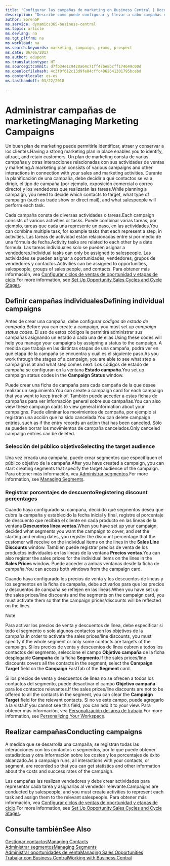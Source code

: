 ```yaml
---
title: "Configurar las campañas de marketing en Business Central | Documentos de Microsoft"
description: "Describe cómo puede configurar y llevar a cabo campañas de marketing en Business Central para ayudarle a identificar, atraer y conservar a los clientes."
author: SorenGP
ms.service: dynamics365-business-central
ms.topic: article
ms.devlang: na
ms.tgt_pltfrm: na
ms.workload: na
ms.search.keywords: marketing, campaign, promo, prospect
ms.date: 06/06/2017
ms.author: edupont
ms.translationtype: HT
ms.sourcegitcommit: d7fb34e1c9428a64c71ff47be8bcff174649c00d
ms.openlocfilehash: 4c3f0f612c13d9fe84cffc4862641301795bcebd
ms.contentlocale: es-es
ms.lasthandoff: 03/22/2018

---
```

# <a name="managing-marketing-campaigns"></a><span data-ttu-id="3adb1-103">Administrar campañas de marketing</span><span class="sxs-lookup"><span data-stu-id="3adb1-103">Managing Marketing Campaigns</span></span>
<span data-ttu-id="3adb1-104">Un buen plan de marketing puede permitirle identificar, atraer y conservar a los clientes.</span><span class="sxs-lookup"><span data-stu-id="3adb1-104">Having a strong marketing plan in place enables you to identify, attract, and retain customers.</span></span> <span data-ttu-id="3adb1-105">Un plan de marketing consta de varias campañas y otras interacciones relacionadas con sus actividades de ventas y marketing.</span><span class="sxs-lookup"><span data-stu-id="3adb1-105">A marketing plan consists of various campaigns and other interactions in connection with your sales and marketing activities.</span></span> <span data-ttu-id="3adb1-106">Durante la planificación de una campaña, debe decidir a qué contactos se va a dirigir, el tipo de campaña (por ejemplo, exposición comercial o correo directo) y los vendedores que realizarán las tareas.</span><span class="sxs-lookup"><span data-stu-id="3adb1-106">While planning a campaign, you need to decide which contacts to target, what type of campaign (such as trade show or direct mail), and what salespeople will perform each task.</span></span>

<span data-ttu-id="3adb1-107">Cada campaña consta de diversas actividades o tareas.</span><span class="sxs-lookup"><span data-stu-id="3adb1-107">Each campaign consists of various activities or tasks.</span></span> <span data-ttu-id="3adb1-108">Puede combinar varias tareas, por ejemplo, tareas que cada una represente un paso, en las actividades.</span><span class="sxs-lookup"><span data-stu-id="3adb1-108">You can combine multiple task, for example tasks that each represent a step, in activities.</span></span> <span data-ttu-id="3adb1-109">Las tareas de actividad están relacionadas entre sí por medio de una fórmula de fecha.</span><span class="sxs-lookup"><span data-stu-id="3adb1-109">Activity tasks are related to each other by a date formula.</span></span> <span data-ttu-id="3adb1-110">Las tareas individuales solo se pueden asignar a vendedores.</span><span class="sxs-lookup"><span data-stu-id="3adb1-110">Individual tasks can only be assigned to salespeople.</span></span> <span data-ttu-id="3adb1-111">Las actividades se pueden asignar a oportunidades, vendedores, grupos de vendedores y contactos.</span><span class="sxs-lookup"><span data-stu-id="3adb1-111">Activities can be assigned to opportunities, salespeople, groups of sales people, and contacts.</span></span> <span data-ttu-id="3adb1-112">Para obtener más información, vea [Configurar ciclos de ventas de oportunidad y etapas de ciclo](marketing-how-setup-opportunity-sales-cycles-stages.md).</span><span class="sxs-lookup"><span data-stu-id="3adb1-112">For more information, see [Set Up Opportunity Sales Cycles and Cycle Stages](marketing-how-setup-opportunity-sales-cycles-stages.md).</span></span>

## <a name="defining-individual-campaigns"></a><span data-ttu-id="3adb1-113">Definir campañas individuales</span><span class="sxs-lookup"><span data-stu-id="3adb1-113">Defining individual campaigns</span></span>
<span data-ttu-id="3adb1-114">Antes de crear una campaña, debe configurar *códigos de estado de campaña*.</span><span class="sxs-lookup"><span data-stu-id="3adb1-114">Before you can create a campaign, you must set up *campaign status codes*.</span></span> <span data-ttu-id="3adb1-115">El uso de estos códigos le permitirá administrar sus campañas asignando un estado a cada una de ellas.</span><span class="sxs-lookup"><span data-stu-id="3adb1-115">Using these codes will help you manage your campaigns by assigning a status to the campaign.</span></span> <span data-ttu-id="3adb1-116">A medida que trabaja en las distintas etapas de una campaña, podrá ver en qué etapa de la campaña se encuentra y cuál es el siguiente paso.</span><span class="sxs-lookup"><span data-stu-id="3adb1-116">As you work through the stages of a campaign, you are able to see what step a campaign is at and what step comes next.</span></span> <span data-ttu-id="3adb1-117">Los códigos de estado de campaña se configuran en la ventana **Estado campaña**.</span><span class="sxs-lookup"><span data-stu-id="3adb1-117">You set up campaign status codes in the **Campaign Status** window.</span></span>

<span data-ttu-id="3adb1-118">Puede crear una ficha de campaña para cada campaña de la que desee realizar un seguimiento.</span><span class="sxs-lookup"><span data-stu-id="3adb1-118">You can create a campaign card for each campaign that you want to keep track of.</span></span> <span data-ttu-id="3adb1-119">También puede acceder a estas fichas de campañas para ver información general sobre sus campañas.</span><span class="sxs-lookup"><span data-stu-id="3adb1-119">You can also view these campaign cards to view general information about your campaigns.</span></span>
<span data-ttu-id="3adb1-120">Puede eliminar los movimientos de campaña, por ejemplo si registran una acción que ha sido cancelada.</span><span class="sxs-lookup"><span data-stu-id="3adb1-120">You can delete campaign entries, such as if the entry records an action that has been canceled.</span></span> <span data-ttu-id="3adb1-121">Sólo se pueden borrar los movimientos de campaña cancelados.</span><span class="sxs-lookup"><span data-stu-id="3adb1-121">Only canceled campaign entries can be deleted.</span></span>

### <a name="selecting-the-target-audience"></a><span data-ttu-id="3adb1-122">Selección del público objetivo</span><span class="sxs-lookup"><span data-stu-id="3adb1-122">Selecting the target audience</span></span>
<span data-ttu-id="3adb1-123">Una vez creada una campaña, puede crear segmentos que especifiquen el público objetivo de la campaña.</span><span class="sxs-lookup"><span data-stu-id="3adb1-123">After you have created a campaign, you can start creating segments that specify the target audience of the campaign.</span></span> <span data-ttu-id="3adb1-124">Para obtener más información, vea [Administrar segmentos](marketing-segments.md).</span><span class="sxs-lookup"><span data-stu-id="3adb1-124">For more information, see [Managing Segments](marketing-segments.md).</span></span>

### <a name="registering-discount-percentages"></a><span data-ttu-id="3adb1-125">Registrar porcentajes de descuento</span><span class="sxs-lookup"><span data-stu-id="3adb1-125">Registering discount percentages</span></span>
<span data-ttu-id="3adb1-126">Cuando haya configurado su campaña, decidido qué segmentos desea que cubra la campaña y establecido la fecha inicial y final, registre el porcentaje de descuento que recibirá el cliente en cada producto en las líneas de la ventana **Descuentos línea ventas**.</span><span class="sxs-lookup"><span data-stu-id="3adb1-126">When you have set up your campaign, decided what segments you want the campaign to cover, and set the starting and ending dates, you register the discount percentage that the customer will receive on the individual items on the lines in the **Sales Line Discounts** window.</span></span> <span data-ttu-id="3adb1-127">También puede registrar precios de venta de los productos individuales en las líneas de la ventana **Precios ventas**.</span><span class="sxs-lookup"><span data-stu-id="3adb1-127">You can also register the sales prices for the individual items on the lines in the **Sales Prices** window.</span></span> <span data-ttu-id="3adb1-128">Puede acceder a ambas ventanas desde la ficha de campaña.</span><span class="sxs-lookup"><span data-stu-id="3adb1-128">You can access both windows from the campaign card.</span></span>

 <span data-ttu-id="3adb1-129">Cuando haya configurado los precios de venta y los descuentos de líneas y los segmentos en la ficha de campaña, debe activarlos para que los precios y descuentos de campaña se reflejen en las líneas.</span><span class="sxs-lookup"><span data-stu-id="3adb1-129">When you have set up the sales prices/line discounts and the segments on the campaign card, you must activate them so that the campaign prices/discounts will be reflected on the lines.</span></span>

> [!NOTE]  
>   <span data-ttu-id="3adb1-130">Para activar los precios de venta y descuentos de línea, debe especificar si todo el segmento o solo algunos contactos son los objetivos de la campaña.</span><span class="sxs-lookup"><span data-stu-id="3adb1-130">In order to activate the sales prices/line discounts, you must specify if the whole segment or only some contacts are targets of the campaign.</span></span> <span data-ttu-id="3adb1-131">Si los precios de venta y descuentos de línea cubren a todos los contactos del segmento, seleccione el campo **Objetivo campaña** de la ficha desplegable **Campaña** de la ficha **Segmento**.</span><span class="sxs-lookup"><span data-stu-id="3adb1-131">If the sales prices/line discounts covers all the contacts in the segment, select the **Campaign Target** field on the **Campaign** FastTab of the **Segment** card.</span></span>

<span data-ttu-id="3adb1-132">Si los precios de venta y descuentos de línea no se ofrecen a todos los contactos del segmento, puede desactivar el campo **Objetivo campaña** para los contactos relevantes.</span><span class="sxs-lookup"><span data-stu-id="3adb1-132">If the sales prices/line discounts are not to be offered to all the contacts in the segment, you can clear the **Campaign Target** field for the relevant contacts.</span></span> <span data-ttu-id="3adb1-133">Si no ve este campo, puede agregarlo a la vista.</span><span class="sxs-lookup"><span data-stu-id="3adb1-133">If you cannot see this field, you can add it to your view.</span></span> <span data-ttu-id="3adb1-134">Para obtener más información, vea [Personalización del área de trabajo](ui-personalization-user.md).</span><span class="sxs-lookup"><span data-stu-id="3adb1-134">For more information, see [Personalizing Your Workspace](ui-personalization-user.md).</span></span>

## <a name="conducting-campaigns"></a><span data-ttu-id="3adb1-135">Realizar campañas</span><span class="sxs-lookup"><span data-stu-id="3adb1-135">Conducting campaigns</span></span>
<span data-ttu-id="3adb1-136">A medida que se desarrolla una campaña, se registran todas las interacciones con los contactos o segmentos, por lo que puede obtener estadísticas y otra información sobre los costes y los porcentajes de éxito alcanzado.</span><span class="sxs-lookup"><span data-stu-id="3adb1-136">As a campaign runs, all interactions with your contacts, or segment, are recorded so that you can get statistics and other information about the costs and success rates of the campaign.</span></span>

<span data-ttu-id="3adb1-137">Las campañas las realizan vendedores y debe crear actividades para representar cada tarea y asignarlas al vendedor relevante.</span><span class="sxs-lookup"><span data-stu-id="3adb1-137">Campaigns are conducted by salespeople, and you must create activities to represent each task and assign them to the relevant salespeople.</span></span> <span data-ttu-id="3adb1-138">Para obtener más información, vea [Configurar ciclos de ventas de oportunidad y etapas de ciclo](marketing-how-setup-opportunity-sales-cycles-stages.md).</span><span class="sxs-lookup"><span data-stu-id="3adb1-138">For more information, see [Set Up Opportunity Sales Cycles and Cycle Stages](marketing-how-setup-opportunity-sales-cycles-stages.md).</span></span>

## <a name="see-also"></a><span data-ttu-id="3adb1-139">Consulte también</span><span class="sxs-lookup"><span data-stu-id="3adb1-139">See Also</span></span>
[<span data-ttu-id="3adb1-140">Gestionar contactos</span><span class="sxs-lookup"><span data-stu-id="3adb1-140">Managing Contacts</span></span>](marketing-contacts.md)  
[<span data-ttu-id="3adb1-141">Administrar segmentos</span><span class="sxs-lookup"><span data-stu-id="3adb1-141">Managing Segments</span></span>](marketing-segments.md)  
[<span data-ttu-id="3adb1-142">Administrar oportunidades de venta</span><span class="sxs-lookup"><span data-stu-id="3adb1-142">Managing Sales Opportunities</span></span>](marketing-manage-sales-opportunities.md)  
[<span data-ttu-id="3adb1-143">Trabajar con Business Central</span><span class="sxs-lookup"><span data-stu-id="3adb1-143">Working with Business Central</span></span>](ui-work-product.md)  

